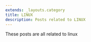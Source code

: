 ```yaml
---
extends: _layouts.category
title: LINUX
description: Posts related to LINUX
---
```


These posts are all related to linux
